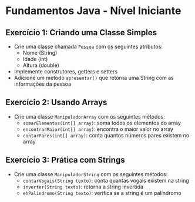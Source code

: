# Fundamentos Java - Nível Iniciante

## Exercício 1: Criando uma Classe Simples
- Crie uma classe chamada `Pessoa` com os seguintes atributos:
  - Nome (String)
  - Idade (int)
  - Altura (double)
- Implemente construtores, getters e setters
- Adicione um método `apresentar()` que retorna uma String com as informações da pessoa

## Exercício 2: Usando Arrays
- Crie uma classe `ManipuladorArray` com os seguintes métodos:
  - `somarElementos(int[] array)`: soma todos os elementos do array
  - `encontrarMaior(int[] array)`: encontra o maior valor no array
  - `contarPares(int[] array)`: conta quantos números pares existem no array

## Exercício 3: Prática com Strings
- Crie uma classe `ManipuladorString` com os seguintes métodos:
  - `contarVogais(String texto)`: conta quantas vogais existem na string
  - `inverter(String texto)`: retorna a string invertida
  - `ehPalindromo(String texto)`: verifica se a string é um palíndromo
